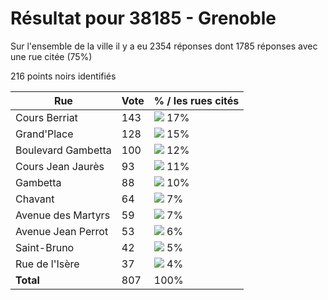 # Résultat pour 38185 - Grenoble

Sur l'ensemble de la ville il y a eu 2354 réponses dont 1785 réponses avec une rue citée (75%)

216 points noirs identifiés

| Rue | Vote | % / les rues cités|
|-----|------|-------------------|
| Cours Berriat | 143 | <img src="../../img/bar_17.gif" />&nbsp;17%|
| Grand'Place | 128 | <img src="../../img/bar_15.gif" />&nbsp;15%|
| Boulevard Gambetta | 100 | <img src="../../img/bar_12.gif" />&nbsp;12%|
| Cours Jean Jaurès | 93 | <img src="../../img/bar_11.gif" />&nbsp;11%|
| Gambetta | 88 | <img src="../../img/bar_10.gif" />&nbsp;10%|
| Chavant | 64 | <img src="../../img/bar_7.gif" />&nbsp;7%|
| Avenue des Martyrs | 59 | <img src="../../img/bar_7.gif" />&nbsp;7%|
| Avenue Jean Perrot | 53 | <img src="../../img/bar_6.gif" />&nbsp;6%|
| Saint-Bruno | 42 | <img src="../../img/bar_5.gif" />&nbsp;5%|
| Rue de l'Isère | 37 | <img src="../../img/bar_4.gif" />&nbsp;4%|
| **Total** | 807 | 100%|

